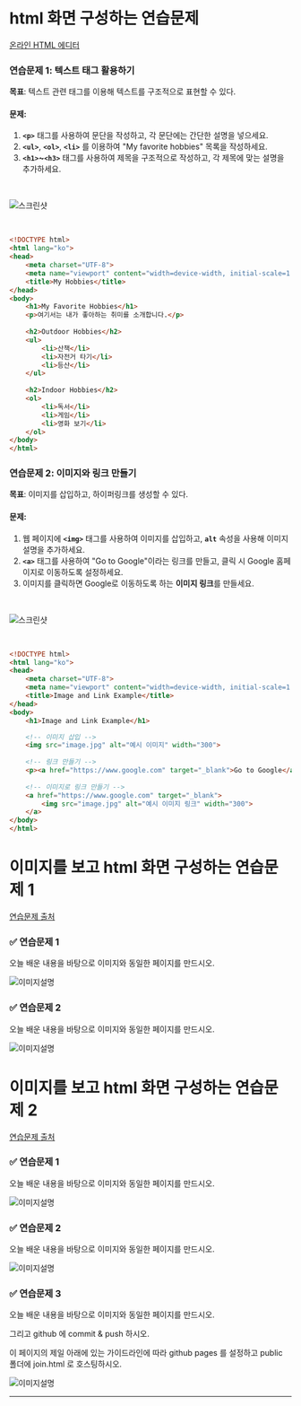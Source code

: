 # html 화면 구성하는 연습문제

[온라인 HTML 에디터](https://www.w3schools.com/html/tryit.asp?filename=tryhtml_editor)

### **연습문제 1: 텍스트 태그 활용하기**

**목표**: 텍스트 관련 태그를 이용해 텍스트를 구조적으로 표현할 수 있다.

#### 문제:

1. **`<p>`** 태그를 사용하여 문단을 작성하고, 각 문단에는 간단한 설명을 넣으세요.
2. **`<ul>`**, **`<ol>`**, **`<li>`** 를 이용하여 "My favorite hobbies" 목록을 작성하세요.
3. **`<h1>`\~`<h3>`** 태그를 사용하여 제목을 구조적으로 작성하고, 각 제목에 맞는 설명을 추가하세요.

<br />

![스크린샷](https://genai-9a990d.gitlab.io/images/2025-06-10_11.21.46.png)

<br />

```html
<!DOCTYPE html>
<html lang="ko">
<head>
    <meta charset="UTF-8">
    <meta name="viewport" content="width=device-width, initial-scale=1.0">
    <title>My Hobbies</title>
</head>
<body>
    <h1>My Favorite Hobbies</h1>
    <p>여기서는 내가 좋아하는 취미를 소개합니다.</p>
    
    <h2>Outdoor Hobbies</h2>
    <ul>
        <li>산책</li>
        <li>자전거 타기</li>
        <li>등산</li>
    </ul>
    
    <h2>Indoor Hobbies</h2>
    <ol>
        <li>독서</li>
        <li>게임</li>
        <li>영화 보기</li>
    </ol>
</body>
</html>
```

### **연습문제 2: 이미지와 링크 만들기**

**목표**: 이미지를 삽입하고, 하이퍼링크를 생성할 수 있다.

#### 문제:

1. 웹 페이지에 **`<img>`** 태그를 사용하여 이미지를 삽입하고, **`alt`** 속성을 사용해 이미지 설명을 추가하세요.
2. **`<a>`** 태그를 사용하여 "Go to Google"이라는 링크를 만들고, 클릭 시 Google 홈페이지로 이동하도록 설정하세요.
3. 이미지를 클릭하면 Google로 이동하도록 하는 **이미지 링크**를 만들세요.

<br />

![스크린샷](https://genai-9a990d.gitlab.io/images/2025-06-10_11.27.55.png)

<br />

```html
<!DOCTYPE html>
<html lang="ko">
<head>
    <meta charset="UTF-8">
    <meta name="viewport" content="width=device-width, initial-scale=1.0">
    <title>Image and Link Example</title>
</head>
<body>
    <h1>Image and Link Example</h1>

    <!-- 이미지 삽입 -->
    <img src="image.jpg" alt="예시 이미지" width="300">
    
    <!-- 링크 만들기 -->
    <p><a href="https://www.google.com" target="_blank">Go to Google</a></p>
    
    <!-- 이미지로 링크 만들기 -->
    <a href="https://www.google.com" target="_blank">
        <img src="image.jpg" alt="예시 이미지 링크" width="300">
    </a>
</body>
</html>
```

# 이미지를 보고 html 화면 구성하는 연습문제 1

[연습문제 출처](https://hyejin.tistory.com/93)

### ✅ 연습문제 1

오늘 배운 내용을 바탕으로 이미지와 동일한 페이지를 만드시오.

![이미지설명](https://img1.daumcdn.net/thumb/R1280x0/?scode=mtistory2&fname=https%3A%2F%2Fblog.kakaocdn.net%2Fdn%2FceDkaM%2Fbtrhdk90bS8%2FIi8HXDcvlk3OaCKJWzSK9K%2Fimg.png)

### ✅ 연습문제 2

오늘 배운 내용을 바탕으로 이미지와 동일한 페이지를 만드시오.

![이미지설명](https://img1.daumcdn.net/thumb/R1280x0/?scode=mtistory2&fname=https%3A%2F%2Fblog.kakaocdn.net%2Fdn%2FnqibN%2FbtrhglGu8iE%2Fzy1cJcvObhwsJt9R2SCRLK%2Fimg.png)


# 이미지를 보고 html 화면 구성하는 연습문제 2

[연습문제 출처](https://velog.io/@layssingcar/HTML-%EC%97%B0%EC%8A%B5%EB%AC%B8%EC%A0%9C)

### ✅ 연습문제 1

오늘 배운 내용을 바탕으로 이미지와 동일한 페이지를 만드시오.

![이미지설명](https://velog.velcdn.com/images%2Flayssingcar%2Fpost%2F6725dd86-84e5-48f3-b301-dbb29af1530d%2F10_HTML%EC%97%B0%EC%8A%B5%EB%AC%B8%EC%A0%9C_1.png)

### ✅ 연습문제 2

오늘 배운 내용을 바탕으로 이미지와 동일한 페이지를 만드시오.

![이미지설명](https://velog.velcdn.com/images%2Flayssingcar%2Fpost%2Fd13bdf79-7455-4389-beaa-4f71523f0b30%2F11_HTML%EC%97%B0%EC%8A%B5%EB%AC%B8%EC%A0%9C_2.png)

### ✅ 연습문제 3

오늘 배운 내용을 바탕으로 이미지와 동일한 페이지를 만드시오.

그리고 github 에 commit & push 하시오.

이 페이지의 제일 아래에 있는 가이드라인에 따라 github pages 를 설정하고 public 폴더에 join.html 로 호스팅하시오.

![이미지설명](https://velog.velcdn.com/images%2Flayssingcar%2Fpost%2F4d7c46bc-9f68-4726-8690-443817e00083%2F12_HTML%EC%97%B0%EC%8A%B5%EB%AC%B8%EC%A0%9C_3.png)

---
